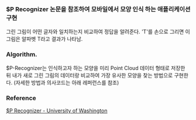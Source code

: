 ### $P Recognizer 논문을 참조하여 모바일에서 모양 인식 하는 애플리케이션 구현
그린 그림이 어떤 글자와 일치하는지 비교하여 정답을 알려준다. 'T'를 손으로 그리면 이 그림은 알파벳 T라고 결과가 나타남.

### Algorithm.
$P-Recognizer는 인식하고자 하는 모양을 미리 Point Cloud 데이터 형태로 저장한 뒤 내가 새로 그린 그림의 데이터랑 비교하여 가장 유사한 모양을 찾는 방법으로 구현한다. (자세한 방법과 의사코드는 아래 레퍼런스를 참조)

### Reference
[$P Recognizer - University of Washington](https://depts.washington.edu/aimgroup/proj/dollar/pdollar.html)
